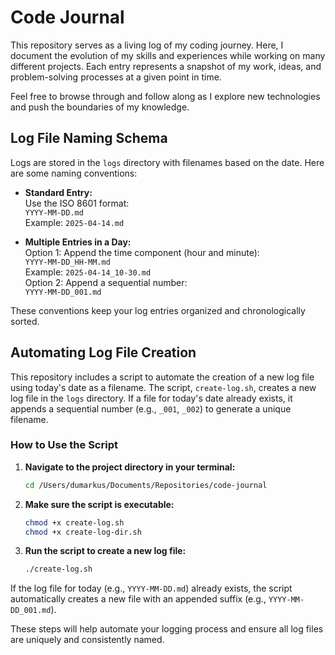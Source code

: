 # Code Journal

This repository serves as a living log of my coding journey. Here, I document the evolution of my skills and experiences while working on many different projects. Each entry represents a snapshot of my work, ideas, and problem-solving processes at a given point in time.

Feel free to browse through and follow along as I explore new technologies and push the boundaries of my knowledge.

## Log File Naming Schema

Logs are stored in the `logs` directory with filenames based on the date. Here are some naming conventions:

- **Standard Entry:**  
  Use the ISO 8601 format:  
  `YYYY-MM-DD.md`  
  Example: `2025-04-14.md`

- **Multiple Entries in a Day:**  
  Option 1: Append the time component (hour and minute):  
  `YYYY-MM-DD_HH-MM.md`  
  Example: `2025-04-14_10-30.md`  
  Option 2: Append a sequential number:  
  `YYYY-MM-DD_001.md`

These conventions keep your log entries organized and chronologically sorted.

## Automating Log File Creation

This repository includes a script to automate the creation of a new log file using today's date as a filename. The script, `create-log.sh`, creates a new log file in the `logs` directory. If a file for today's date already exists, it appends a sequential number (e.g., `_001`, `_002`) to generate a unique filename.

### How to Use the Script

1. **Navigate to the project directory in your terminal:**
   ```bash
   cd /Users/dumarkus/Documents/Repositories/code-journal
   ```
2. **Make sure the script is executable:**
   ```bash
   chmod +x create-log.sh
   chmod +x create-log-dir.sh
   ```
3. **Run the script to create a new log file:**
   ```bash
   ./create-log.sh
   ```

If the log file for today (e.g., `YYYY-MM-DD.md`) already exists, the script automatically creates a new file with an appended suffix (e.g., `YYYY-MM-DD_001.md`).

These steps will help automate your logging process and ensure all log files are uniquely and consistently named.
